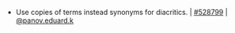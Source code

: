 * Use copies of terms instead synonyms for diacritics. | [#528799](https://es.easyproject.com/issues/528799) | [@panov.eduard.k](https://git.easy.cz/panov.eduard.k)
